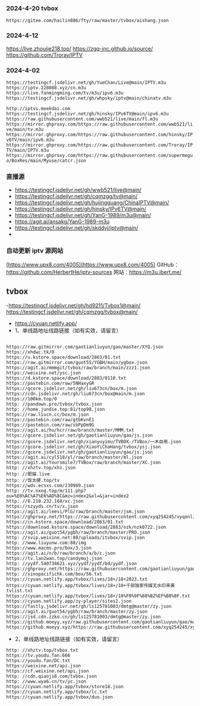 ### 2024-4-20 tvbox
`https://gitee.com/hailin886/fty/raw/master/tvbox/aishang.json`

### 2024-4-12
https://live.zhoujie218.top/
https://zgq-inc.github.io/source/
https://github.com/Troray/IPTV
### 2024-4-02
```
https://testingcf.jsdelivr.net/gh/YueChan/Live@main/IPTV.m3u
https://iptv.228088.xyz/cn.m3u
https://live.fanmingming.com/tv/m3u/ipv6.m3u
https://testingcf.jsdelivr.net/gh/whpsky/iptv@main/chinatv.m3u
```
`http://iptvs.meekdai.com`
`https://testingcf.jsdelivr.net/gh/hinsky/IPv6TV@main/ipv6.m3u`
`https://raw.githubusercontent.com/wwb521/live/main/fl.m3u`
`https://mirror.ghproxy.com/https://raw.githubusercontent.com/wwb521/live/main/tv.m3u`
`https://mirror.ghproxy.com/https://raw.githubusercontent.com/hinsky/IPv6TV/main/ipv6.m3u`
`https://mirror.ghproxy.com/https://raw.githubusercontent.com/Troray/IPTV/main/IPTV.m3u`
`https://mirror.ghproxy.com/https://raw.githubusercontent.com/supermeguo/BoxRes/main/Myuse/catcr.json`

### 直播源
- https://testingcf.jsdelivr.net/gh/wwb521/live@main/
- https://testingcf.jsdelivr.net/gh/cqmzgg/tv@main/
- https://testingcf.jsdelivr.net/gh/hujingguang/ChinaIPTV@main/
- https://testingcf.jsdelivr.net/gh/hinsky/IPv6TV@main/
- https://testingcf.jsdelivr.net/gh/YanG-1989/m3u@main/
- https://agit.ai/ansakg/YanG-1989-m3u
-  https://testingcf.jsdelivr.net/gh/skddyj/iptv@main/
- 

### 自动更新 iptv 源网站
[https://www.upx8.com/4005](https://www.upx8.com/4005)
GitHub：https://github.com/HerbertHe/iptv-sources
网站：https://m3u.ibert.me/

## tvbox
-https://testingcf.jsdelivr.net/gh/hd9211/Tvbox1@main/ https://testingcf.jsdelivr.net/gh/cqmzgg/tvbox@main/
- https://cyuan.netlify.app/
- 1、单线路地址线路链接（如有实效，请留言）
```

https://raw.gitmirror.com/gaotianliuyun/gao/master/XYQ.json
https://xhdwc.tk/0
https://u.kstore.space/download/2863/01.txt
https://raw.gitmirror.com/guot55/YGBH/main/ygbox.json
https://agit.ai/mmmgit/tvbox/raw/branch/main/zzz1.json
https://weixine.net/ysc.json
https://d.kstore.space/download/2883/0110.txt
https://pastebin.com/raw/5NHaxyGR
https://gcore.jsdelivr.net/gh/liu673cn/box/m.json
https://cdn.jsdelivr.net/gh/liu673cn/box@main/m.json
https://100km.top/0
http: //pandown.pro/tvbox/tvbox.json
http: //home.jundie.top:81/top98.json
https://raw.liucn.cc/box/m.json
https://pastebin.com/raw/gtbKvnE1
https://pastebin.com/raw/sbPpDm9G
https://agit.ai/hu/hcr/raw/branch/master/MMM.txt
https://gcore.jsdelivr.net/gh/gaotianliuyun/gao/js.json
https://gcore.jsdelivr.net/gh/xianyuyimu/TVBOX-/TVBox/一木自用.json
https://gcore.jsdelivr.net/gh/XiaoYiChaHang/tvbox/ysj.json
https://gcore.jsdelivr.net/gh/gaotianliuyun/gao/js.json
https://agit.ai/cyl518/yl/raw/branch/master/ml.json
https://agit.ai/Yoursmile7/TVBox/raw/branch/master/XC.json
http: //xhztv.top/xhz.json
http: //肥猫.live
http: //饭太硬.top/tv
https://wds.ecsxs.com/230989.json
http: //tv.nxog.top/m/111.php?ou=%E6%AC%A7%E6%AD%8C&mz=index2&xl=&jar=index2
http: //8.210.232.168/xc.json
https://szyyds.cn/tv/x.json
https://agit.ai/leevi/PlG/raw/branch/master/jsm.json
https://ghproxy.net/https://raw.githubusercontent.com/xyq254245/xyqonlinerule/main/XYQTVBox.json
https://cn.kstore.space/download/2863/01.txt
https://download.kstore.space/download/2883/nzk/nzk0722.json
https://agit.ai/guot54/ygbh/raw/branch/master/PRO.json
http: //svip.weixine.net:88/uploads/itvbox/svip.json
http: //www.liuyunw.com:88/img
https://www.macms.pro/box/3.json
https://agit.ai/n/b/raw/branch/a/b/c.json
https://tv.lan2wan.top/candymuj.json
http: //yydf.540734621.xyz/yydf/yydf/bd/yydf.json
https://ghproxy.net/https://raw.githubusercontent.com/gaotianliuyun/gao/master/js.json
http: //sinopacifichk.com/box/56.txt
https://cyuan.netlify.app/tvbox/lives/18+/18+2023.txt
https://cyuan.netlify.app/tvbox/lives/18+/18+千部独家传媒无水印来袭tvlist.txt
https://cyuan.netlify.app/tvbox/lives/18+/18%F0%9F%88%B2%EF%B8%8F.txt
https://cyuan.netlify.app/zy-player/sites2.json
https://fastly.jsdelivr.net/gh/ls125781003/dmtg@master/zy.json
https://agit.ai/guot54/ygbh/raw/branch/master/zy.json
https://jsd.cdn.zzko.cn/gh/ls125781003/dmtg@master/zy.json
https://github.moeyy.xyz/raw.githubusercontent.com/gaotianliuyun/gao/master/0827.json
https://github.moeyy.xyz/https://raw.githubusercontent.com/xyq254245/xyqonlinerule/main/XYQTVBox.json
```
- 2、单线路地址线路链接（如有实效，请留言）
```
http: //xhztv.top/tvbox.txt
https://tv.youdu.fan:666
https://youdu.fan/DC.txt
https://weixine.net/api.json
https://cf.weixine.net/api.json
http: //cdn.qiaoji8.com/tvbox.json
http: //www.wya6.cn/tv/yc.json
https://cyuan.netlify.app/tvbox/store18.json
https://cyuan.netlify.app/tvbox/lc.txt
https://cyuan.netlify.app/tvbox/duo.json
```



